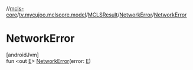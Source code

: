 //[mcls-core](../../../../index.md)/[tv.mycujoo.mclscore.model](../../index.md)/[MCLSResult](../index.md)/[NetworkError](index.md)/[NetworkError](-network-error.md)

# NetworkError

[androidJvm]\
fun &lt;out [E](index.md)&gt; [NetworkError](-network-error.md)(error: [E](index.md))
